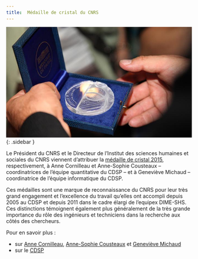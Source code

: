 ```yaml
---
title:  Médaille de cristal du CNRS
---
```


![](img/actualites/Cristal-medaille.jpg){: .sidebar }

Le Président du CNRS et le Directeur de l’Institut des sciences humaines et sociales du CNRS viennent d’attribuer la [médaille de cristal 2015](http://www.cnrs.fr/fr/recherche/prix/cristal.htm), respectivement, à Anne Cornilleau et  Anne-Sophie Cousteaux – coordinatrices de l’équipe quantitative du CDSP – et à Geneviève Michaud – coordinatrice de l’équipe informatique du CDSP.

Ces médailles sont une marque de reconnaissance du CNRS pour leur très grand engagement et l’excellence du travail qu’elles ont accompli depuis 2005 au CDSP et depuis 2011 dans le cadre élargi de l’equipex DIME-SHS. Ces distinctions témoignent également plus généralement de la très grande importance du rôle des ingénieurs et techniciens dans la recherche aux côtés des chercheurs.

Pour en savoir plus :

- sur [Anne Cornilleau](http://cdsp.sciences-po.fr/fiche.php?idFiche=5&lang=FR), [Anne-Sophie Cousteaux](http://cdsp.sciences-po.fr/fiche.php?idFiche=19&lang=FR) et [Geneviève Michaud](http://cdsp.sciences-po.fr/fiche.php?idFiche=13&lang=FR)
- sur le [CDSP](http://cdsp.sciences-po.fr/index.php?lang=FR)
